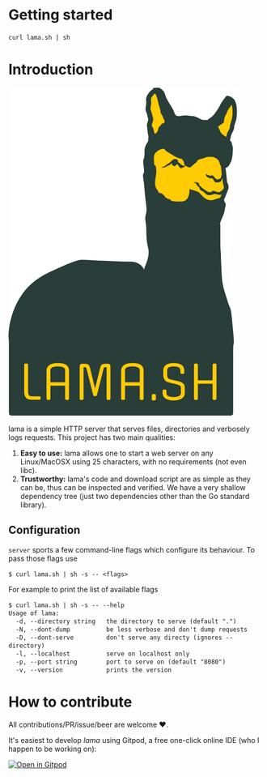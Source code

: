# Getting started
```
curl lama.sh | sh
```

# Introduction
![lama.sh](docs/lama.svg)

lama is a simple HTTP server that serves files, directories and verbosely logs requests.
This project has two main qualities:
1. **Easy to use:** lama allows one to start a web server on any Linux/MacOSX using 25 characters, with no requirements (not even libc).
2. **Trustworthy:** lama's code and download script are as simple as they can be, thus can be inspected and verified. We have a very shallow
   dependency tree (just two dependencies other than the Go standard library).

## Configuration
`server` sports a few command-line flags which configure its behaviour. To pass those flags use
```
$ curl lama.sh | sh -s -- <flags>
```
For example to print the list of available flags
```
$ curl lama.sh | sh -s -- --help
Usage of lama:
  -d, --directory string   the directory to serve (default ".")
  -N, --dont-dump          be less verbose and don't dump requests
  -D, --dont-serve         don't serve any directy (ignores --directory)
  -l, --localhost          serve on localhost only
  -p, --port string        port to serve on (default "8080")
  -v, --version            prints the version
```

# How to contribute
All contributions/PR/issue/beer are welcome ❤️.

It's easiest to develop _lama_ using Gitpod, a free one-click online IDE (who I happen to be working on):

[![Open in Gitpod](https://gitpod.io/button/open-in-gitpod.svg)](https://gitpod.io#github.com/32leaves/lama)
